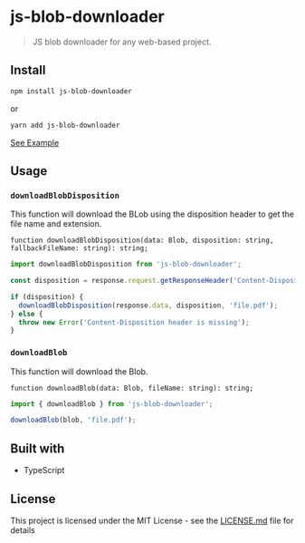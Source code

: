 # js-blob-downloader

> JS blob downloader for any web-based project.

## Install

```bash
npm install js-blob-downloader
```

or

```bash
yarn add js-blob-downloader
```

[See Example](https://github.com/mohcinenazrhan/js-blob-downloader/tree/main/example)

## Usage

### `downloadBlobDisposition`

This function will download the BLob using the disposition header to get the file name and extension.

`function downloadBlobDisposition(data: Blob, disposition: string, fallbackFileName: string): string;`

```javascript
import downloadBlobDisposition from 'js-blob-downloader';

const disposition = response.request.getResponseHeader('Content-Disposition');

if (disposition) {
  downloadBlobDisposition(response.data, disposition, 'file.pdf');
} else {
  throw new Error('Content-Disposition header is missing');
}
```

### `downloadBlob`

This function will download the Blob.

`function downloadBlob(data: Blob, fileName: string): string;`

```javascript
import { downloadBlob } from 'js-blob-downloader';

downloadBlob(blob, 'file.pdf');
```

## Built with

- TypeScript

## License

This project is licensed under the MIT License - see the [LICENSE.md](LICENSE.md) file for details
